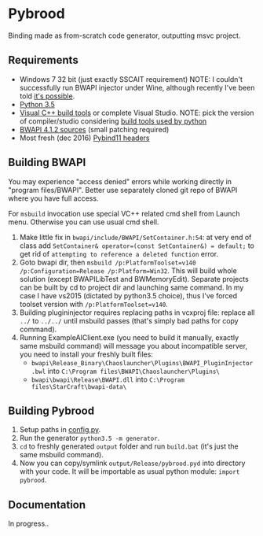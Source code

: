 # Pybrood

Binding made as from-scratch code generator, outputting msvc project.

## Requirements

- Windows 7 32 bit (just exactly SSCAIT requirement)
  NOTE: I couldn't successfully run BWAPI injector under Wine, although recently I've been told
  [it's possible](https://github.com/TorchCraft/TorchCraft/blob/master/docs/user/bwapi_on_linux.md).
- [Python 3.5](https://www.python.org/ftp/python/3.5.2/python-3.5.2.exe)
- [Visual C++ build tools](http://landinghub.visualstudio.com/visual-cpp-build-tools) or complete Visual Studio.
  NOTE: pick the version of compiler/studio considering [build tools used by python](https://wiki.python.org/moin/WindowsCompilers)
- [BWAPI 4.1.2 sources](https://github.com/bwapi/bwapi/releases/tag/v4.1.2) (small patching required)
- Most fresh (dec 2016) [Pybind11 headers](https://github.com/pybind/pybind11)

## Building BWAPI

You may experience "access denied" errors while working directly in "program files/BWAPI".
Better use separately cloned git repo of BWAPI where you have full access.

For `msbuild` invocation use special VC++ related cmd shell from Launch menu.
Otherwise you can use usual cmd shell.

1. Make little fix in `bwapi/include/BWAPI/SetContainer.h:54`:
   at very end of class add `SetContainer& operator=(const SetContainer&) = default;`
   to get rid of `attempting to reference a deleted function` error.
2. Goto bwapi dir, then `msbuild /p:PlatformToolset=v140 /p:Configuration=Release /p:Platform=Win32`.
   This will build whole solution (except BWAPILibTest and BWMemoryEdit).
   Separate projects can be built by cd to project dir and launching same command.
   In my case I have vs2015 (dictated by python3.5 choice), thus I've forced toolset version with `/p:PlatformToolset=v140`.
3. Building plugininjector requires replacing paths in vcxproj file:
   replace all `../` to `../../` until msbuild passes (that's simply bad paths for copy command).
4. Running ExampleAIClient.exe (you need to build it manually, exactly same msbuild command)
   will message you about incompatible server, you need to install your freshly built files:
   - `bwapi\Release_Binary\Chaoslauncher\Plugins\BWAPI_PluginInjector.bwl` into `C:\Program files\BWAPI\Chaoslauncher\Plugins\`
   - `bwapi\bwapi\Release\BWAPI.dll` into `C:\Program files\StarCraft\bwapi-data\`

## Building Pybrood

1. Setup paths in [config.py](generator/config.py).
2. Run the generator `python3.5 -m generator`.
3. `cd` to freshly generated `output` folder and run `build.bat` (it's just the same msbuild command).
4. Now you can copy/symlink `output/Release/pybrood.pyd` into directory with your code.
   It will be importable as usual python module: `import pybrood`.

## Documentation

In progress..

